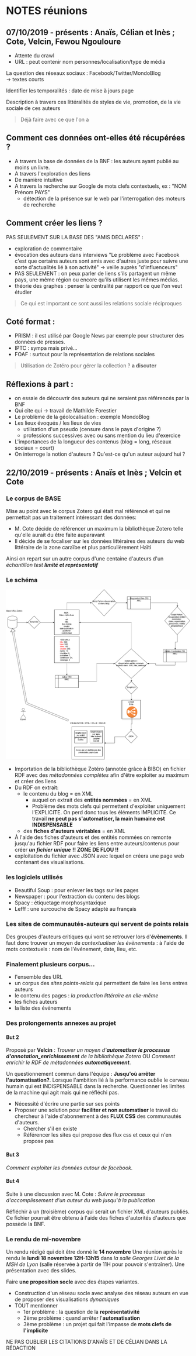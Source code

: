 # NOTES réunions 
## 07/10/2019 - présents : Anaïs, Célian et Inès ; Cote, Velcin, Fewou Ngouloure 


* Attente du crawl
* URL : peut contenir nom personnes/localisation/type de média

La question des réseaux sociaux : Facebook/Twitter/MondoBlog  
-> textes courts

Identifier les temporalités : date de mise à jours page

Description à travers ces littéralités de styles de vie, promotion, de la vie sociale de ces auteurs

> Déjà faire avec ce que l'on a  

## Comment ces données ont-elles été récupérées  ?  
* A travers la base de données de la BNF : les auteurs ayant publié au moins un livre. 
* A travers l'exploration des liens 
* De manière intuitive
* A travers la recherche sur Google de mots clefs contextuels, ex : "NOM Prénom PAYS"  
  * détection de la présence sur le web par l'interrogation des moteurs de recherche


## Comment créer les liens ?  
PAS SEULEMENT SUR LA BASE DES "AMIS DECLARES" :
* exploration de commentaire
* évocation des auteurs dans interviews
"Le problème avec Facebook c'est que certains auteurs sont amis avec d'autres juste pour suivre une sorte d'actualités lié à son activité" -> veille auprès "d'influenceurs"
* PAS SEULEMENT : on peux parler de liens s'ils partagent un même pays, une même région ou encore qu'ils utilisent les mêmes médias.
* théorie des graphes : penser la centralité par rapport ce que l'on veut étudier
> Ce qui est important ce sont aussi les relations sociale réciproques

## Coté format :
* PRISM : il est utilisé par Google News par exemple pour structurer des données de presses.
* IPTC : sympa mais privé...
* FOAF : surtout pour la représentation de relations sociales

> Utilisation de Zotéro pour gérer la collection ? __a discuter__

## Réflexions à part :
- on essaie de découvrir des auteurs qui ne seraient pas référencés par la BNF
- Qui cite qui -> travail de Mathilde Forestier
- Le problème de la géolocalisation : exemple MondoBlog
- Les lieux évoqués / les lieux de vies
  - utilisation d'un pseudo (censure dans le pays d'origine ?)
  - professions successives avec ou sans mention du lieu d'exercice
- L'importances de la longueur des contenus (blog = long, réseaux sociaux = court)
- On interroge la notion d'auteurs ? Qu'est-ce qu'un auteur aujourd'hui ?

## 22/10/2019 - présents : Anaïs et Inès ; Velcin et Cote

### Le corpus de BASE
Mise au point avec le corpus Zotero qui était mal référencé et qui ne permettait pas un traitement intéressant des données:
* M. Cote décide de référencer un maximum la bibliothèque Zotero telle qu'elle aurait du être faite auparavant
* Il décide de se focaliser sur les données littéraires des auteurs du web littéraire de la zone caraïbe et plus particulièrement Haïti

Ainsi on repart sur un autre corpus d'une centaine d'auteurs d'un _échantillon test **limité et représentatif**_

### Le schéma
 ![Screenshot](SCHEMA_SOCLE.png) 
* Importation de la bibliothèque Zotéro (annotée grâce à BIBO) en fichier RDF avec des _métadonnées complètes_ afin d'être exploiter au maximum et créer des liens
* Du RDF on extrait:
  * le contenu du blog = en XML
    * auquel on extrait des **entités nommées** = en XML
    * Problème des mots clefs qui permettent d'exploiter uniquement l'EXPLICITE. On perd donc tous les éléments IMPLICITE. Ce travail **ne peut pas s'automatiser, la main humaine est INDISPENSABLE**
  * des **fiches d'auteurs véritables** = en XML
* À l'aide des fiches d'auteurs et des entités nommées  on remonte jusqu'au fichier RDF pour faire les liens entre auteurs/contenus pour créer **_un fichier unique_** **!! ZONE DE FLOU !!**
* exploitation du fichier avec JSON avec lequel on créera une page web contenant des visualisations.

### les logiciels utilisés
* Beautiful Soup : pour enlever les tags sur les pages
* Newspaper : pour l'extraction du contenu des blogs
* Spacy : étiquetage morphosyntaxique
* Lefff : une surcouche de Spacy adapté au français

### Les sites de communautés-auteurs qui servent de points relais
Des groupes d'auteurs critiques qui vont se retrouver lors d'**évènements**. Il faut donc trouver un moyen de _contextualiser les évènements_ : à l'aide de mots contextuels : nom de l'événement, date, lieu, etc.

### Finalement plusieurs corpus...
* l'ensemble des URL
* un corpus des *sites points-relais* qui permettent de faire les liens entres auteurs
* le contenu des pages : *la production littéraire en elle-même*
* les fiches auteurs
* la liste des événements

### Des prolongements annexes au projet
#### But 2
Proposé par **Velcin** : _Trouver un moyen d'**automatiser le processus d'annotation_enrichissement** de la bibliothèque Zotero_ OU _Comment enrichir le RDF de métadonnées **automatiquement**_.

Un questionnement commun dans l'équipe : **Jusqu'où arrêter l'automatisation?**. Lorsque l'ambition lié à la performance oublie le cerveau humain qui est INDISPENSABLE dans la recherche. Questionner les limites de la machine qui agit mais qui ne réfléchi pas. 
* Nécessité d'écrire une partie sur ses points
* Proposer une solution pour **faciliter et non automatiser** le travail du chercheur à l'aide d'abonnement à des **FLUX CSS** des communautés d'auteurs.
  * Chercher s'il en existe
  * Référencer les sites qui propose des flux css et ceux qui n'en propose pas

#### But 3
_Comment exploiter les données autour de facebook._

#### But 4
Suite à une discussion avec M. Cote : _Suivre le processus d'accomplissement d'un auteur du web jusqu'à la publication_

Réfléchir à un (troisième) corpus qui serait un fichier XML d'auteurs publiés. Ce fichier pourrait être obtenu à l'aide des fiches d'autorités d'auteurs que possède la BNF.

### Le rendu de mi-novembre
Un rendu rédigé qui doit être donné le **14 novembre**
Une réunion après le rendu le **lundi 18 novembre 12H-13h15** dans _la salle Georges Livet de la MSH de Lyon_ (salle réservée à partir de 11H pour pouvoir s'entraîner). Une présentation avec des slides. 

Faire **une proposition socle** avec des étapes variantes.
* Construction d'un réseau socle avec analyse des réseau auteurs en vue de proposer des visualisations *dynamiques*
* TOUT mentionner
  * 1er problème : la question de la **représentativité**
  * 2ème problème : quand arrêter l'**automatisation**
  * 3ème problème : un projet qui fait l'impasse de **mots clefs de l'implicite**

 NE PAS OUBLIER LES CITATIONS D'ANAÏS ET DE CÉLIAN DANS LA RÉDACTION

 




